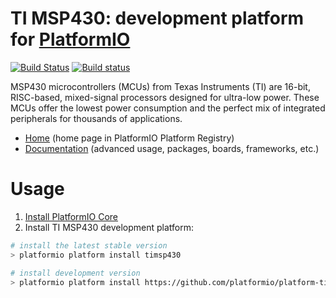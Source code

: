 # TI MSP430: development platform for [PlatformIO](http://platformio.org)
[![Build Status](https://travis-ci.org/platformio/platform-timsp430.svg?branch=develop)](https://travis-ci.org/platformio/platform-timsp430)
[![Build status](https://ci.appveyor.com/api/projects/status/rak8taqp0jqrmi53/branch/develop?svg=true)](https://ci.appveyor.com/project/ivankravets/platform-timsp430/branch/develop)

MSP430 microcontrollers (MCUs) from Texas Instruments (TI) are 16-bit, RISC-based, mixed-signal processors designed for ultra-low power. These MCUs offer the lowest power consumption and the perfect mix of integrated peripherals for thousands of applications.

* [Home](http://platformio.org/platforms/timsp430) (home page in PlatformIO Platform Registry)
* [Documentation](http://docs.platformio.org/page/platforms/timsp430.html) (advanced usage, packages, boards, frameworks, etc.)

# Usage

1. [Install PlatformIO Core](http://docs.platformio.org/page/core.html)
2. Install TI MSP430 development platform:
```bash
# install the latest stable version
> platformio platform install timsp430

# install development version
> platformio platform install https://github.com/platformio/platform-timsp430.git
```
